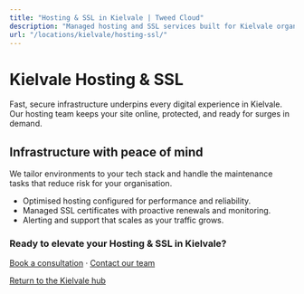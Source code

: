 ```yaml
---
title: "Hosting & SSL in Kielvale | Tweed Cloud"
description: "Managed hosting and SSL services built for Kielvale organisations."
url: "/locations/kielvale/hosting-ssl/"
---
```


# Kielvale Hosting & SSL

Fast, secure infrastructure underpins every digital experience in Kielvale. Our hosting team keeps your site online, protected, and ready for surges in demand.

## Infrastructure with peace of mind

We tailor environments to your tech stack and handle the maintenance tasks that reduce risk for your organisation.

- Optimised hosting configured for performance and reliability.
- Managed SSL certificates with proactive renewals and monitoring.
- Alerting and support that scales as your traffic grows.

### Ready to elevate your Hosting & SSL in Kielvale?

[Book a consultation](/consultation/) · [Contact our team](/contact/)

[Return to the Kielvale hub](/locations/kielvale/)
